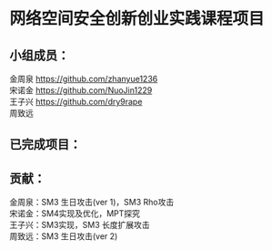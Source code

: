 # 网络空间安全创新创业实践课程项目
## 小组成员：
金周泉 https://github.com/zhanyue1236<br>
宋诺金 https://github.com/NuoJin1229<br>
王子兴 https://github.com/dry9rape<br>
周致远 <br>
## 已完成项目：

## 贡献：
金周泉：SM3 生日攻击(ver 1)，SM3 Rho攻击<br>
宋诺金：SM4实现及优化，MPT探究<br>
王子兴：SM3实现，SM3 长度扩展攻击<br>
周致远：SM3 生日攻击(ver 2)
